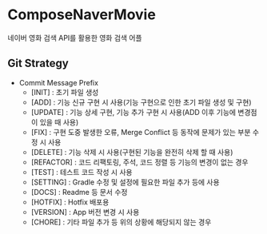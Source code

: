 # ComposeNaverMovie
네이버 영화 검색 API를 활용한 영화 검색 어플

## Git Strategy
- Commit Message Prefix
  - [INIT] : 초기 파일 생성
  - [ADD] : 기능 신규 구현 시 사용(기능 구현으로 인한 초기 파일 생성 및 구현)
  - [UPDATE] : 기능 상세 구현, 기능 추가 구현 시 사용(ADD 이후 기능에 변경점이 있을 때 사용)
  - [FIX] : 구현 도중 발생한 오류, Merge Conflict 등 동작에 문제가 있는 부분 수정 시 사용
  - [DELETE] : 기능 삭제 시 사용(구현된 기능을 완전히 삭제 할 때 사용)
  - [REFACTOR] : 코드 리팩토링, 주석, 코드 정렬 등 기능의 변경이 없는 경우
  - [TEST] : 테스트 코드 작성 시 사용
  - [SETTING] : Gradle 수정 및 설정에 필요한 파일 추가 등에 사용
  - [DOCS] : Readme 등 문서 수정
  - [HOTFIX] : Hotfix 배포용
  - [VERSION] : App 버전 변경 시 사용
  - [CHORE] : 기타 파일 추가 등 위의 상황에 해당되지 않는 경우
